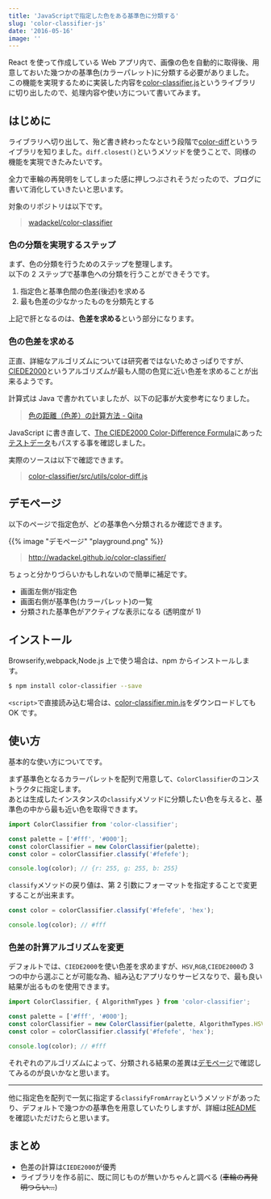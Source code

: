 ```yaml
---
title: 'JavaScriptで指定した色をある基準色に分類する'
slug: 'color-classifier-js'
date: '2016-05-16'
image: ''
---
```


React を使って作成している Web アプリ内で、画像の色を自動的に取得後、用意しておいた幾つかの基準色(カラーパレット)に分類する必要がありました。  
この機能を実現するために実装した内容を[color-classifier.js](https://github.com/wadackel/color-classifier)というライブラリに切り出したので、処理内容や使い方について書いてみます。

## はじめに

ライブラリへ切り出して、殆ど書き終わったなという段階で[color-diff](https://github.com/markusn/color-diff)というライブラリを知りました。`diff.closest()`というメソッドを使うことで、同様の機能を実現できたみたいです。

全力で車輪の再発明をしてしまった感に押しつぶされそうだったので、ブログに書いて消化していきたいと思います。

対象のリポジトリは以下です。

> [wadackel/color-classifier](https://github.com/wadackel/color-classifier)

### 色の分類を実現するステップ

まず、色の分類を行うためのステップを整理します。  
以下の 2 ステップで基準色への分類を行うことができそうです。

1. 指定色と基準色間の色差(後述)を求める
2. 最も色差の少なかったものを分類先とする

上記で肝となるのは、**色差を求める**という部分になります。

### 色の色差を求める

正直、詳細なアルゴリズムについては研究者ではないためさっぱりですが、[CIEDE2000](https://en.wikipedia.org/wiki/Color_difference#CIEDE2000)というアルゴリズムが最も人間の色覚に近い色差を求めることが出来るようです。

計算式は Java で書かれていましたが、以下の記事が大変参考になりました。

> [色の距離（色差）の計算方法 - Qiita](http://qiita.com/shinido/items/2904fa1e9a6c78650b93)

JavaScript に書き直して、[The CIEDE2000 Color-Difference Formula](http://www.ece.rochester.edu/~gsharma/ciede2000/)にあった[テストデータ](http://www.ece.rochester.edu/~gsharma/ciede2000/dataNprograms/ciede2000testdata.txt)もパスする事を確認しました。

実際のソースは以下で確認できます。

> [color-classifier/src/utils/color-diff.js](https://github.com/wadackel/color-classifier/blob/master/src/utils/color-diff.js)

## デモページ

以下のページで指定色が、どの基準色へ分類されるか確認できます。

{{% image "デモページ" "playground.png" %}}

> http://wadackel.github.io/color-classifier/

ちょっと分かりづらいかもしれないので簡単に補足です。

- 画面左側が指定色
- 画面右側が基準色(カラーパレット)の一覧
- 分類された基準色がアクティブな表示になる (透明度が 1)

## インストール

Browserify,webpack,Node.js 上で使う場合は、npm からインストールします。

```bash
$ npm install color-classifier --save
```

`<script>`で直接読み込む場合は、[color-classifier.min.js](https://raw.githubusercontent.com/wadackel/color-classifier/master/color-classifier.min.js)をダウンロードしても OK です。

## 使い方

基本的な使い方についてです。

まず基準色となるカラーパレットを配列で用意して、`ColorClassifier`のコンストラクタに指定します。  
あとは生成したインスタンスの`classify`メソッドに分類したい色を与えると、基準色の中から最も近い色を取得できます。

```javascript
import ColorClassifier from 'color-classifier';

const palette = ['#fff', '#000'];
const colorClassifier = new ColorClassifier(palette);
const color = colorClassifier.classify('#fefefe');

console.log(color); // {r: 255, g: 255, b: 255}
```

`classify`メソッドの戻り値は、第 2 引数にフォーマットを指定することで変更することが出来ます。

```javascript
const color = colorClassifier.classify('#fefefe', 'hex');

console.log(color); // #fff
```

### 色差の計算アルゴリズムを変更

デフォルトでは、`CIEDE2000`を使い色差を求めますが、`HSV`,`RGB`,`CIEDE2000`の 3 つの中から選ぶことが可能な為、組み込むアプリなりサービスなりで、最も良い結果が出るものを使用できます。

```javascript
import ColorClassifier, { AlgorithmTypes } from 'color-classifier';

const palette = ['#fff', '#000'];
const colorClassifier = new ColorClassifier(palette, AlgorithmTypes.HSV);
const color = colorClassifier.classify('#fefefe', 'hex');

console.log(color); // #fff
```

それぞれのアルゴリズムによって、分類される結果の差異は[デモページ](http://wadackel.github.io/color-classifier/)で確認してみるのが良いかなと思います。

---

他に指定色を配列で一気に指定する`classifyFromArray`というメソッドがあったり、デフォルトで幾つかの基準色を用意していたりしますが、詳細は[README](https://github.com/wadackel/color-classifier)を確認いただけたらと思います。

## まとめ

- 色差の計算は`CIEDE2000`が優秀
- ライブラリを作る前に、既に同じものが無いかちゃんと調べる (~~車輪の再発明つらい...~~)
